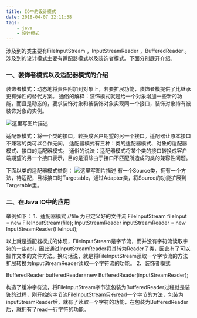 ```yaml
---
title: IO中的设计模式
date: 2018-04-07 22:11:38
tags:
	- java
	- 设计模式
---
```


涉及到的类主要有FileInputStream ，InputStreamReader ，BufferedReader 。涉及到的设计模式主要有适配器模式以及装饰者模式。下面分别展开介绍。

### 一、装饰者模式以及适配器模式的介绍

装饰者模式：动态地将责任附加到对象上，若要扩展功能，装饰者模提供了比继承更有弹性的替代方案。 
通俗的解释：装饰模式就是给一个对象增加一些新的功能，而且是动态的，要求装饰对象和被装饰对象实现同一个接口，装饰对象持有被装饰对象的实例。

![这里写图片描述](https://img-blog.csdn.net/20170305220853799?watermark/2/text/aHR0cDovL2Jsb2cuY3Nkbi5uZXQvTF9rYW5nbGlu/font/5a6L5L2T/fontsize/400/fill/I0JBQkFCMA==/dissolve/70/gravity/SouthEast)

<!--more-->

适配器模式：将一个类的接口，转换成客户期望的另一个接口。适配器让原本接口不兼容的类可以合作无间。 
适配器模式有三种：类的适配器模式、对象的适配器模式、接口的适配器模式。 
通俗的说法：适配器模式将某个类的接口转换成客户端期望的另一个接口表示，目的是消除由于接口不匹配所造成的类的兼容性问题。

下面以类的适配器模式举例： 
![这里写图片描述](https://img-blog.csdn.net/20170305220910059?watermark/2/text/aHR0cDovL2Jsb2cuY3Nkbi5uZXQvTF9rYW5nbGlu/font/5a6L5L2T/fontsize/400/fill/I0JBQkFCMA==/dissolve/70/gravity/SouthEast)
有一个Source类，拥有一个方法，待适配，目标接口时Targetable，通过Adapter类，将Source的功能扩展到Targetable里。

### 二、在Java IO中的应用

举例如下： 
1、适配器模式 
//file 为已定义好的文件流 
FileInputStream fileInput = new FileInputStream(file); 
InputStreamReader inputStreamReader = new InputStreamReader(fileInput);

以上就是适配器模式的体现，FileInputStream是字节流，而并没有字符流读取字符的一些api，因此通过InputStreamReader将其转为Reader子类，因此有了可以操作文本的文件方法。换句话说，就是将FileInputStream读取一个字节流的方法扩展转换为InputStreamReader读取一个字符流的功能。
2、装饰者模式

BufferedReader bufferedReader=new BufferedReader(inputStreamReader);

构造了缓冲字符流，将FileInputStream字节流包装为BufferedReader过程就是装饰的过程，刚开始的字节流FileInputStream只有read一个字节的方法，包装为inputStreamReader后，就有了读取一个字符的功能，在包装为BufferedReader后，就拥有了read一行字符的功能。